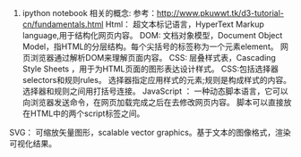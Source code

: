 1. ipython notebook 
相关的概念:
参考：http://www.pkuwwt.tk/d3-tutorial-cn/fundamentals.html
Html：
超文本标记语言，HyperText  Markup language,用于结构化网页内容。
DOM:
文档对象模型，Document Object Model，指HTML的分层结构。每个尖括号的标签称为一个元素element。
网页浏览器通过解析DOM来理解页面内容。
CSS:
层叠样式表，Cascading  Style Sheets ，用于为HTML页面的图形表达设计样式。
CSS:包括选择器selectors和规则rules。
选择器指定应用样式的元素;规则是构成样式的内容。选择器和规则之间用打括号连接。
JavaScript ：
一种动态脚本语言，它可以向浏览器发送命令，在网页加载完成之后在去修改网页内容。
脚本可以直接放在HTML中的两个script标签之间。

SVG：
可缩放矢量图形，scalable vector graphics。基于文本的图像格式，渲染可视化结果。
